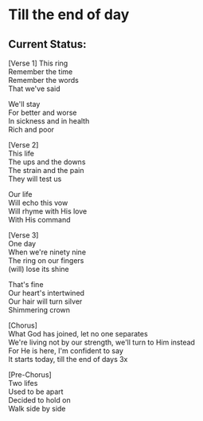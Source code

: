 # Till the end of day

## Current Status:

[Verse 1]
This ring\
Remember the time\
Remember the words\
That we've said

We'll stay\
For better and worse\
In sickness and in health\
Rich and poor

[Verse 2]\
This life\
The ups and the downs\
The strain and the pain\
They will test us

Our life\
Will echo this vow\
Will rhyme with His love\
With His command

[Verse 3]\
One day\
When we're ninety nine\
The ring on our fingers\
(will) lose its shine

That's fine\
Our heart's intertwined\
Our hair will turn silver\
Shimmering crown

[Chorus]\
What God has joined, let no one separates\
We're living not by our strength, we'll turn to Him instead\
For He is here, I'm confident to say\
It starts today, till the end of days 3x

[Pre-Chorus]\
Two lifes\
Used to be apart\
Decided to hold on\
Walk side by side